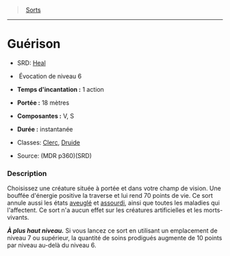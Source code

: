 ﻿> [Sorts](hd_spells.md)

---

# Guérison

- SRD: [Heal](srd_spells_heal.md)

-  Évocation de niveau 6

- **Temps d'incantation :** 1 action

- **Portée :** 18 mètres

- **Composantes :** V, S

- **Durée :** instantanée

- Classes: [Clerc](hd_cleric.md), [Druide](hd_druid.md)

- Source: (MDR p360)(SRD)

### Description

Choisissez une créature située à portée et dans votre champ de vision. Une bouffée d'énergie positive la traverse et lui rend 70 points de vie. Ce sort annule aussi les états [aveuglé](hd_conditions_aveugle.md) et [assourdi](hd_conditions_assourdi.md), ainsi que toutes les maladies qui l'affectent. Ce sort n'a aucun effet sur les créatures artificielles et les morts-vivants.

**_À plus haut niveau._** Si vous lancez ce sort en utilisant un emplacement de niveau 7 ou supérieur, la quantité de soins prodigués augmente de 10 points par niveau au-delà du niveau 6.

